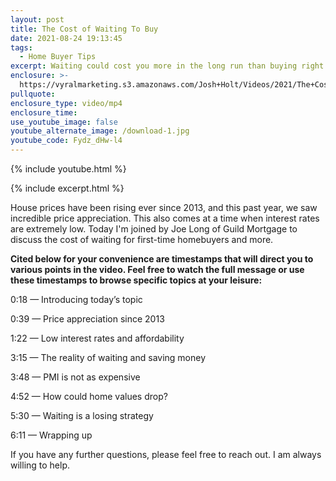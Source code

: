 ```yaml
---
layout: post
title: The Cost of Waiting To Buy
date: 2021-08-24 19:13:45
tags:
  - Home Buyer Tips
excerpt: Waiting could cost you more in the long run than buying right now.
enclosure: >-
  https://vyralmarketing.s3.amazonaws.com/Josh+Holt/Videos/2021/The+Costs+of+Waiting+To+Buy.mp4
pullquote:
enclosure_type: video/mp4
enclosure_time:
use_youtube_image: false
youtube_alternate_image: /download-1.jpg
youtube_code: Fydz_dHw-l4
---
```

{% include youtube.html %}

{% include excerpt.html %}

House prices have been rising ever since 2013, and this past year, we saw incredible price appreciation. This also comes at a time when interest rates are extremely low. Today I'm joined by Joe Long of Guild Mortgage to discuss the cost of waiting for first-time homebuyers and more.

**Cited below for your convenience are timestamps that will direct you to various points in the video. Feel free to watch the full message or use these timestamps to browse specific topics at your leisure:**

0:18 — Introducing today’s topic

0:39 — Price appreciation since 2013

1:22 — Low interest rates and affordability

3:15 — The reality of waiting and saving money

3:48 — PMI is not as expensive

4:52 — How could home values drop?

5:30 — Waiting is a losing strategy

6:11 — Wrapping up

If you have any further questions, please feel free to reach out. I am always willing to help.
